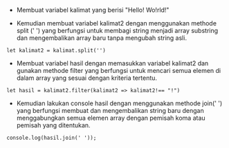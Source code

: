 - Membuat variabel kalimat yang berisi "Hello! Wo!rld!"

- Kemudian membuat variabel kalimat2 dengan menggunakan methode split (' ') yang berfungsi untuk membagi string menjadi array substring dan mengembalikan array baru tanpa mengubah string asli.

``` let kalimat2 = kalimat.split('') ```

- Membuat variabel hasil dengan memasukkan variabel kalimat2 dan gunakan methode filter yang berfungsi untuk mencari semua elemen di dalam array yang sesuai dengan kriteria tertentu.

``` let hasil = kalimat2.filter(kalimat2 => kalimat2!== "!") ```

- Kemudian lakukan console hasil dengan menggunakan methode join(' ') yang berfungsi membuat dan mengembalikan string baru dengan menggabungkan semua elemen array dengan pemisah koma atau pemisah yang ditentukan.

``` console.log(hasil.join(' ')); ```
